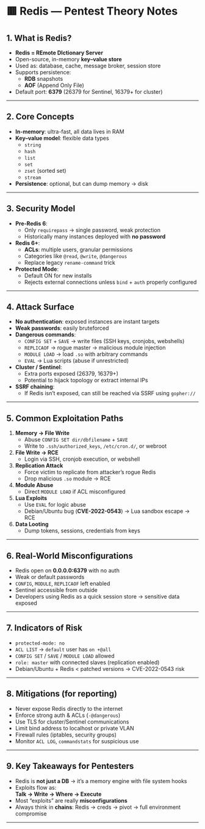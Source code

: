 # 🟥 Redis — Pentest Theory Notes

## 1. What is Redis?
- **Redis = REmote DIctionary Server**
- Open-source, in-memory **key–value store**
- Used as: database, cache, message broker, session store
- Supports persistence:
  - **RDB** snapshots
  - **AOF** (Append Only File)
- Default port: **6379** (26379 for Sentinel, 16379+ for cluster)

---

## 2. Core Concepts
- **In-memory**: ultra-fast, all data lives in RAM
- **Key–value model**: flexible data types
  - `string`
  - `hash`
  - `list`
  - `set`
  - `zset` (sorted set)
  - `stream`
- **Persistence**: optional, but can dump memory → disk

---

## 3. Security Model
- **Pre-Redis 6**:
  - Only `requirepass` → single password, weak protection
  - Historically many instances deployed with **no password**
- **Redis 6+**:
  - **ACLs**: multiple users, granular permissions
  - Categories like `@read`, `@write`, `@dangerous`
  - Replace legacy `rename-command` trick
- **Protected Mode**:
  - Default ON for new installs
  - Rejects external connections unless `bind` + `auth` properly configured

---

## 4. Attack Surface
- **No authentication**: exposed instances are instant targets
- **Weak passwords**: easily bruteforced
- **Dangerous commands**:
  - `CONFIG SET` + `SAVE` → write files (SSH keys, cronjobs, webshells)
  - `REPLICAOF` → rogue master → malicious module injection
  - `MODULE LOAD` → load `.so` with arbitrary commands
  - `EVAL` → Lua scripts (abuse if unrestricted)
- **Cluster / Sentinel**:
  - Extra ports exposed (26379, 16379+)
  - Potential to hijack topology or extract internal IPs
- **SSRF chaining**:
  - If Redis isn’t exposed, can still be reached via SSRF using `gopher://`

---

## 5. Common Exploitation Paths
1. **Memory → File Write**  
   - Abuse `CONFIG SET dir/dbfilename` + `SAVE`  
   - Write to `.ssh/authorized_keys`, `/etc/cron.d/`, or webroot
2. **File Write → RCE**  
   - Login via SSH, cronjob execution, or webshell
3. **Replication Attack**  
   - Force victim to replicate from attacker’s rogue Redis
   - Drop malicious `.so` module → RCE
4. **Module Abuse**  
   - Direct `MODULE LOAD` if ACL misconfigured
5. **Lua Exploits**  
   - Use `EVAL` for logic abuse
   - Debian/Ubuntu bug (**CVE-2022-0543**) → Lua sandbox escape → RCE
6. **Data Looting**  
   - Dump tokens, sessions, credentials from keys

---

## 6. Real-World Misconfigurations
- Redis open on **0.0.0.0:6379** with no auth
- Weak or default passwords
- `CONFIG`, `MODULE`, `REPLICAOF` left enabled
- Sentinel accessible from outside
- Developers using Redis as a quick session store → sensitive data exposed

---

## 7. Indicators of Risk
- `protected-mode: no`  
- `ACL LIST` → `default` user has `on +@all`  
- `CONFIG SET` / `SAVE` / `MODULE LOAD` allowed  
- `role: master` with connected slaves (replication enabled)  
- Debian/Ubuntu + Redis < patched versions → CVE-2022-0543 risk

---

## 8. Mitigations (for reporting)
- Never expose Redis directly to the internet
- Enforce strong auth & ACLs (`-@dangerous`)
- Use TLS for cluster/Sentinel communications
- Limit bind address to localhost or private VLAN
- Firewall rules (iptables, security groups)
- Monitor `ACL LOG`, `commandstats` for suspicious use

---

## 9. Key Takeaways for Pentesters
- Redis is **not just a DB** → it’s a memory engine with file system hooks
- Exploits flow as:  
  **Talk → Write → Where → Execute**
- Most “exploits” are really **misconfigurations**
- Always think in **chains**: Redis → creds → pivot → full environment compromise

---

